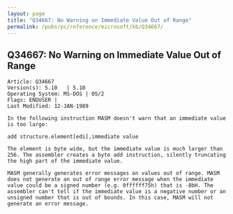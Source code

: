 ```yaml
---
layout: page
title: "Q34667: No Warning on Immediate Value Out of Range"
permalink: /pubs/pc/reference/microsoft/kb/Q34667/
---
```


## Q34667: No Warning on Immediate Value Out of Range

	Article: Q34667
	Version(s): 5.10   | 5.10
	Operating System: MS-DOS | OS/2
	Flags: ENDUSER |
	Last Modified: 12-JAN-1989
	
	In the following instruction MASM doesn't warn that an immediate value
	is too large:
	
	add structure.element[edi],immediate value
	
	The element is byte wide, but the immediate value is much larger than
	256. The assembler creates a byte add instruction, silently truncating
	the high part of the immediate value.
	
	MASM generally generates error messages on values out of range. MASM
	does not generate an out of range error message when the immediate
	value could be a signed number (e.g. 0ffffff75h) that is -8bH. The
	assembler can't tell if the immediate value is a negative number or an
	unsigned number that is out of bounds. In this case, MASM will not
	generate an error message.
